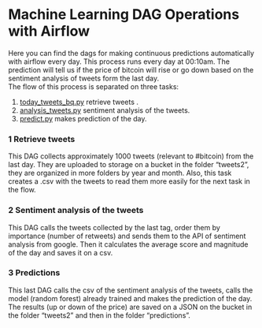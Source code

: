 # Machine Learning DAG Operations with Airflow 

Here you can find the dags for making continuous predictions automatically with airflow every day. This process runs every day at 00:10am. The prediction will tell us if the price of bitcoin will rise or go down based on the sentiment analysis of tweets form the last day.  
The flow of this process is separated on three tasks:

1.	[today_tweets_bq.py]( https://github.com/ro-juja/probable-umbrella/blob/main/DAG/MLOPsDAG/today_tweets_bq.py) retrieve tweets .
2.	[analysis_tweets.py]( https://github.com/ro-juja/probable-umbrella/blob/main/DAG/MLOPsDAG/analysis_tweets.py ) sentiment analysis of the tweets.  
3.	[predict.py]( https://github.com/ro-juja/probable-umbrella/blob/main/DAG/MLOPsDAG/predict.py ) makes prediction of the day. 

### 1 Retrieve tweets
This DAG collects approximately 1000 tweets (relevant to #bitcoin) from the last day. They are uploaded to storage on a bucket in the folder “tweets2”, they are organized in more folders by year and month. 
Also, this task creates a .csv with the tweets to read them more easily for the next task in the flow. 

### 2 Sentiment analysis of the tweets
This DAG calls the tweets collected by the last tag, order them by importance (number of retweets) and sends them to the API of sentiment analysis from google. Then it calculates the average score and magnitude of the day and saves it on a csv. 

### 3 Predictions
This last DAG calls the csv of the sentiment analysis of the tweets, calls the model (random forest) already trained and makes the prediction of the day. The results (up or down of the price) are saved on a JSON on the bucket in the folder “tweets2” and then in the folder “predictions”.

